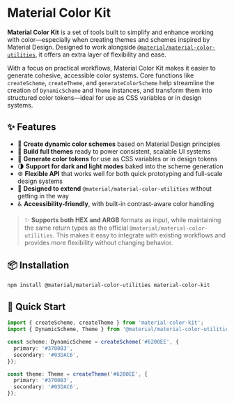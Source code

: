 # Material Color Kit

**Material Color Kit** is a set of tools built to simplify and enhance working with color—especially when creating themes and schemes inspired by Material Design. Designed to work alongside [`@material/material-color-utilities`](https://www.npmjs.com/package/@material/material-color-utilities), it offers an extra layer of flexibility and ease.

With a focus on practical workflows, Material Color Kit makes it easier to generate cohesive, accessible color systems. Core functions like `createScheme`, `createTheme`, and `generateColorScheme` help streamline the creation of `DynamicScheme` and `Theme` instances, and transform them into structured color tokens—ideal for use as CSS variables or in design systems.

## ✨ Features

- 🎨 **Create dynamic color schemes** based on Material Design principles
- 🧱 **Build full themes** ready to power consistent, scalable UI systems
- 🧪 **Generate color tokens** for use as CSS variables or in design tokens
- 🌗 **Support for dark and light modes** baked into the scheme generation
- ⚙️ **Flexible API** that works well for both quick prototyping and full-scale design systems
- 🤝 **Designed to extend** `@material/material-color-utilities` without getting in the way
- ♿ **Accessibility-friendly**, with built-in contrast-aware color handling

> ✨ **Supports both HEX and ARGB** formats as input, while maintaining the same return types as the official `@material/material-color-utilities`. This makes it easy to integrate with existing workflows and provides more flexibility without changing behavior.

## 📦 Installation

```bash
npm install @material/material-color-utilities material-color-kit
```

## 🚀 Quick Start

```ts
import { createScheme, createTheme } from 'material-color-kit';
import { DynamicScheme, Theme } from '@material/material-color-utilities';

const scheme: DynamicScheme = createScheme('#6200EE', {
  primary: '#3700B3',
  secondary: '#03DAC6',
});

const theme: Theme = createTheme('#6200EE', {
  primary: '#3700B3',
  secondary: '#03DAC6',
});
```

